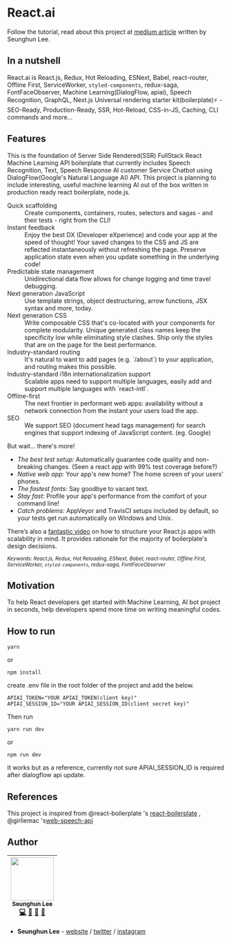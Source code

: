 # React.ai

Follow the tutorial, read about this project at
[medium article](https://medium.com/@seunghunsunmoonlee/react-ai-react-machine-learning-ai-3d7f9b58c322) written by Seunghun Lee.

## In a nutshell
React.ai is React.js, Redux, Hot Reloading, ESNext, Babel, react-router, Offline First, ServiceWorker, `styled-components`, redux-saga, FontFaceObserver, Machine Learning(DialogFlow, apiai), Speech Recognition, GraphQL, Next.js Universal rendering starter kit(boilerplate)⚡️ - SEO-Ready, Production-Ready, SSR, Hot-Reload, CSS-in-JS, Caching, CLI commands and more...

## Features
This is the foundation of Server Side Rendered(SSR) FullStack React Machine Learning API boilerplate that currently includes Speech Recognition, Text, Speech Response AI customer Service Chatbot using DialogFlow(Google's Natural Language AI) API.
This project is planning to include interesting, useful machine learning AI out of the box written in production ready react boilerplate, node.js.

<dl>
  <dt>Quick scaffolding</dt>
  <dd>Create components, containers, routes, selectors and sagas - and their tests - right from the CLI!</dd>

  <dt>Instant feedback</dt>
  <dd>Enjoy the best DX (Developer eXperience) and code your app at the speed of thought! Your saved changes to the CSS and JS are reflected instantaneously without refreshing the page. Preserve application state even when you update something in the underlying code!</dd>

  <dt>Predictable state management</dt>
  <dd>Unidirectional data flow allows for change logging and time travel debugging.</dd>

  <dt>Next generation JavaScript</dt>
  <dd>Use template strings, object destructuring, arrow functions, JSX syntax and more, today.</dd>

  <dt>Next generation CSS</dt>
  <dd>Write composable CSS that's co-located with your components for complete modularity. Unique generated class names keep the specificity low while eliminating style clashes. Ship only the styles that are on the page for the best performance.</dd>

  <dt>Industry-standard routing</dt>
  <dd>It's natural to want to add pages (e.g. `/about`) to your application, and routing makes this possible.</dd>

  <dt>Industry-standard i18n internationalization support</dt>
  <dd>Scalable apps need to support multiple languages, easily add and support multiple languages with `react-intl`.</dd>

  <dt>Offline-first</dt>
  <dd>The next frontier in performant web apps: availability without a network connection from the instant your users load the app.</dd>

  <dt>SEO</dt>
  <dd>We support SEO (document head tags management) for search engines that support indexing of JavaScript content. (eg. Google)</dd>
</dl>

But wait... there's more!

  - *The best test setup:* Automatically guarantee code quality and non-breaking
    changes. (Seen a react app with 99% test coverage before?)
  - *Native web app:* Your app's new home? The home screen of your users' phones.
  - *The fastest fonts:* Say goodbye to vacant text.
  - *Stay fast*: Profile your app's performance from the comfort of your command
    line!
  - *Catch problems:* AppVeyor and TravisCI setups included by default, so your
    tests get run automatically on Windows and Unix.

There’s also a <a href="https://vimeo.com/168648012">fantastic video</a> on how to structure your React.js apps with scalability in mind. It provides rationale for the majority of boilerplate's design decisions.

<sub><i>Keywords: React.js, Redux, Hot Reloading, ESNext, Babel, react-router, Offline First, ServiceWorker, `styled-components`, redux-saga, FontFaceObserver</i></sub>

## Motivation
To help React developers get started with Machine Learning, AI bot project in seconds, help developers spend more time on writing meaningful codes.

## How to run
```
yarn
```
or
```
npm install
```
create .env file in the root folder of the project and add the below.
```
APIAI_TOKEN="YOUR APIAI_TOKEN(client key)"
APIAI_SESSION_ID="YOUR APIAI_SESSION_ID(client secret key)"
```
Then run
```
yarn run dev
```
or
```
npm run dev
```
It works but as a reference, currently not sure APIAI_SESSION_ID is required after dialogflow api update.

## References
This project is inspired from @react-boilerplate 's [react-boilerplate](https://github.com/react-boilerplate/react-boilerplate) ,  @girliemac 's[web-speech-api](https://github.com/girliemac/web-speech-ai)

## Author
<!-- ALL-CONTRIBUTORS-LIST:START - Do not remove or modify this section -->
| [<img src="https://avatars1.githubusercontent.com/u/7311039?s=400&u=f9ea536356e677a07dfc605f01a389559e3b9215&v=4" width="100px;"/><br /><sub>Seunghun Lee</sub>](http://seunghunlee.net)<br />[💻](https://github.com/SeunghunSunmoonLee/React.ai/commits?author=SeunghunSunmoonLee "Code") [📖](https://github.com/SeunghunSunmoonLee/React.ai/commits?author=SeunghunSunmoonLee "Documentation") [👀](#review-SeunghunSunmoonLee "Reviewed Pull Requests") [📢](#talk-SeunghunSunmoonLee "Talks")
| :---: |
<!-- ALL-CONTRIBUTORS-LIST:END -->

* **Seunghun Lee** - [website](http://seunghunlee.net) / [twitter](https://twitter.com/seunghunSunmoon) / [instagram](https://www.instagram.com/seunghun.sunmoon.lee/)
